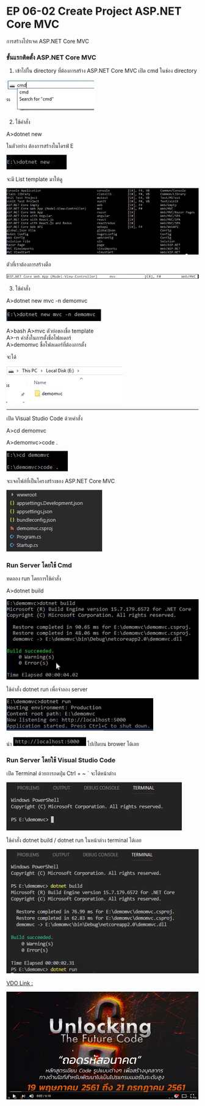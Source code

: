 # EP 06-02 Create Project ASP.NET Core MVC

การสร้างโปรเจค ASP.NET Core MVC

### ขั้นแรกติดตั้ง ASP.NET Core MVC

1) เข้าไปใน directory ที่ต้องการสร้าง ASP.NET Core MVC เปิด cmd ในช่อง directory  

![](images/EP06/060201.PNG)

2) ใช้คำสั่ง  

A>dotnet new

ในตัวอย่าง ต้องการสร้างในไดรฟ์ E

![](images/EP06/060202.PNG)    

จะมี List template มาให้ดู   

![](images/EP06/060203.PNG)  

ตัวที่เราต้องการสร้างตือ  

![](images/EP06/060204.PNG) 

3) ใช้คำสั่ง     

A>dotnet new mvc -n demomvc

![](images/EP06/060205.PNG)  

A>bash
A>mvc     ตัวย่อของชื่อ template  
A>-n      คำสั่งในการตั้งชื่อโฟลเดอร์  
A>demomvc ชื่อโฟลเดอร์ที่ต้องการตั้ง

จะได้  

![](images/EP06/060206.PNG) 

* * *

เปิด Visual Studio Code ด้วยคำสั่ง  

A>cd demomvc

A>demomvc>code .

![](images/EP06/060207.PNG)

จะเจอไฟล์ที่เป็นโครงสร้างของ ASP.NET Core MVC  

![](images/EP06/060208.PNG)

### Run Server โดยใช้ Cmd

ทดลอง run โดยการใช้คำสั่ง 

A>dotnet build  

![](images/EP06/060209.PNG)

ใช้คำสั่ง dotnet run เพื่อจำลอง server  

![](images/EP06/060210.PNG)

นำ ![](images/EP06/060211.PNG) ไปเปิดบน brower ได้เลย

### Run Server โดยใช้ Visual Studio Code

เปิด Terminal ด้วยการกดปุ่ม Ctrl + ~ ` จะได้หน้าต่าง  

![](images/EP06/060212.PNG)

ใช้คำสั่ง dotnet build / dotnet run ในหน้าต่าง terminal ได้เลย  

![](images/EP06/060213.PNG)

[VDO Link : ](http://www.youtube.com/watch?v=krTTYJTe82c)

[![](images/EP06/00.PNG)](http://www.youtube.com/watch?v=krTTYJTe82c)